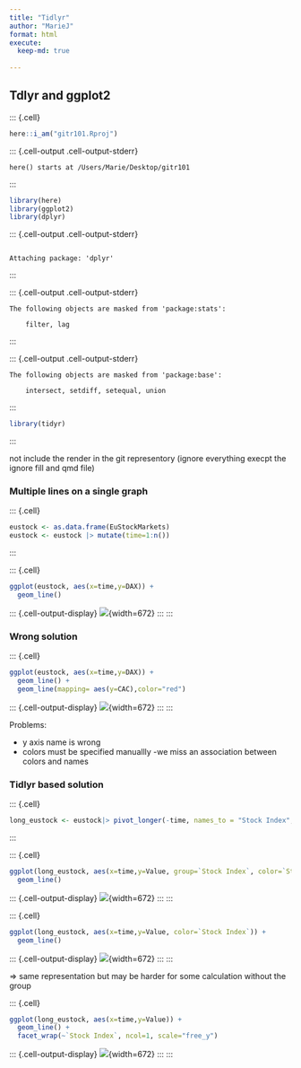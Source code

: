 ```yaml
---
title: "Tidlyr"
author: "MarieJ"
format: html
execute: 
  keep-md: true
  
---
```




## Tdlyr and ggplot2


::: {.cell}

```{.r .cell-code}
here::i_am("gitr101.Rproj")
```

::: {.cell-output .cell-output-stderr}
```
here() starts at /Users/Marie/Desktop/gitr101
```
:::

```{.r .cell-code}
library(here)
library(ggplot2)
library(dplyr)
```

::: {.cell-output .cell-output-stderr}
```

Attaching package: 'dplyr'
```
:::

::: {.cell-output .cell-output-stderr}
```
The following objects are masked from 'package:stats':

    filter, lag
```
:::

::: {.cell-output .cell-output-stderr}
```
The following objects are masked from 'package:base':

    intersect, setdiff, setequal, union
```
:::

```{.r .cell-code}
library(tidyr)
```
:::

 not include the render in the git representory (ignore everything execpt the ignore fill and qmd file)
 
### Multiple lines on a single graph
 

::: {.cell}

```{.r .cell-code}
eustock <- as.data.frame(EuStockMarkets)
eustock <- eustock |> mutate(time=1:n())
```
:::

::: {.cell}

```{.r .cell-code}
ggplot(eustock, aes(x=time,y=DAX)) +
  geom_line()
```

::: {.cell-output-display}
![](tidlyr_files/figure-html/unnamed-chunk-3-1.png){width=672}
:::
:::

### Wrong solution

::: {.cell}

```{.r .cell-code}
ggplot(eustock, aes(x=time,y=DAX)) +
  geom_line() +
  geom_line(mapping= aes(y=CAC),color="red")
```

::: {.cell-output-display}
![](tidlyr_files/figure-html/unnamed-chunk-4-1.png){width=672}
:::
:::

 
Problems: 
- y axis name is wrong
- colors must be specified manuallly
-we miss an association between colors and names 

### Tidlyr based solution 

::: {.cell}

```{.r .cell-code}
long_eustock <- eustock|> pivot_longer(-time, names_to = "Stock Index", values_to="Value")
```
:::

::: {.cell}

```{.r .cell-code}
ggplot(long_eustock, aes(x=time,y=Value, group=`Stock Index`, color=`Stock Index`)) +
  geom_line()
```

::: {.cell-output-display}
![](tidlyr_files/figure-html/unnamed-chunk-6-1.png){width=672}
:::
:::

::: {.cell}

```{.r .cell-code}
ggplot(long_eustock, aes(x=time,y=Value, color=`Stock Index`)) +
  geom_line()
```

::: {.cell-output-display}
![](tidlyr_files/figure-html/unnamed-chunk-7-1.png){width=672}
:::
:::

=> same representation but may be harder for some calculation without the group 


::: {.cell}

```{.r .cell-code}
ggplot(long_eustock, aes(x=time,y=Value)) +
  geom_line() + 
  facet_wrap(~`Stock Index`, ncol=1, scale="free_y")
```

::: {.cell-output-display}
![](tidlyr_files/figure-html/unnamed-chunk-8-1.png){width=672}
:::
:::
